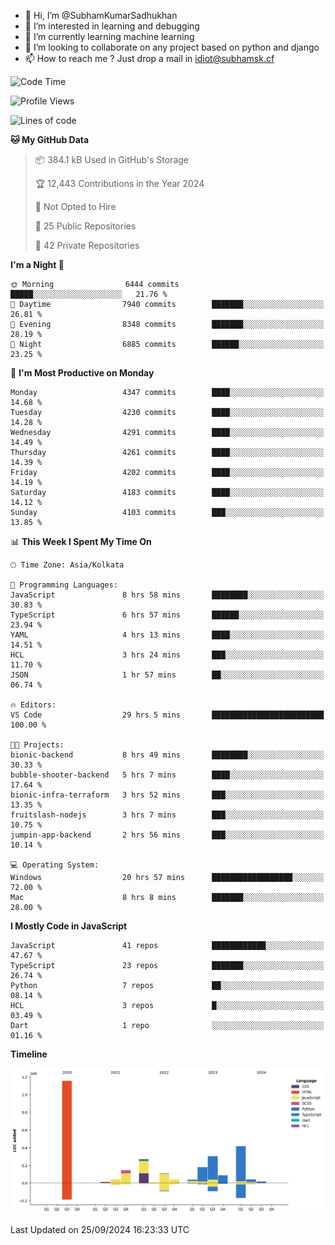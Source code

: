 - 👋 Hi, I’m @SubhamKumarSadhukhan
- 👀 I’m interested in learning and debugging
- 🌱 I’m currently learning machine learning
- 💞️ I’m looking to collaborate on any project based on python and django
- 📫 How to reach me ?
      Just drop a mail in idiot@subhamsk.cf

<!---
SubhamKumarSadhukhan/SubhamKumarSadhukhan is a ✨ special ✨ repository because its `README.md` (this file) appears on your GitHub profile.
You can click the Preview link to take a look at your changes.
--->


<!--START_SECTION:waka-->
![Code Time](http://img.shields.io/badge/Code%20Time-2%2C542%20hrs%2022%20mins-blue)

![Profile Views](http://img.shields.io/badge/Profile%20Views-5-blue)

![Lines of code](https://img.shields.io/badge/From%20Hello%20World%20I%27ve%20Written-2.8%20million%20lines%20of%20code-blue)

**🐱 My GitHub Data** 

> 📦 384.1 kB Used in GitHub's Storage 
 > 
> 🏆 12,443 Contributions in the Year 2024
 > 
> 🚫 Not Opted to Hire
 > 
> 📜 25 Public Repositories 
 > 
> 🔑 42 Private Repositories 
 > 
**I'm a Night 🦉** 

```text
🌞 Morning                6444 commits        █████░░░░░░░░░░░░░░░░░░░░   21.76 % 
🌆 Daytime                7940 commits        ███████░░░░░░░░░░░░░░░░░░   26.81 % 
🌃 Evening                8348 commits        ███████░░░░░░░░░░░░░░░░░░   28.19 % 
🌙 Night                  6885 commits        ██████░░░░░░░░░░░░░░░░░░░   23.25 % 
```
📅 **I'm Most Productive on Monday** 

```text
Monday                   4347 commits        ████░░░░░░░░░░░░░░░░░░░░░   14.68 % 
Tuesday                  4230 commits        ████░░░░░░░░░░░░░░░░░░░░░   14.28 % 
Wednesday                4291 commits        ████░░░░░░░░░░░░░░░░░░░░░   14.49 % 
Thursday                 4261 commits        ████░░░░░░░░░░░░░░░░░░░░░   14.39 % 
Friday                   4202 commits        ████░░░░░░░░░░░░░░░░░░░░░   14.19 % 
Saturday                 4183 commits        ████░░░░░░░░░░░░░░░░░░░░░   14.12 % 
Sunday                   4103 commits        ███░░░░░░░░░░░░░░░░░░░░░░   13.85 % 
```


📊 **This Week I Spent My Time On** 

```text
🕑︎ Time Zone: Asia/Kolkata

💬 Programming Languages: 
JavaScript               8 hrs 58 mins       ████████░░░░░░░░░░░░░░░░░   30.83 % 
TypeScript               6 hrs 57 mins       ██████░░░░░░░░░░░░░░░░░░░   23.94 % 
YAML                     4 hrs 13 mins       ████░░░░░░░░░░░░░░░░░░░░░   14.51 % 
HCL                      3 hrs 24 mins       ███░░░░░░░░░░░░░░░░░░░░░░   11.70 % 
JSON                     1 hr 57 mins        ██░░░░░░░░░░░░░░░░░░░░░░░   06.74 % 

🔥 Editors: 
VS Code                  29 hrs 5 mins       █████████████████████████   100.00 % 

🐱‍💻 Projects: 
bionic-backend           8 hrs 49 mins       ████████░░░░░░░░░░░░░░░░░   30.33 % 
bubble-shooter-backend   5 hrs 7 mins        ████░░░░░░░░░░░░░░░░░░░░░   17.64 % 
bionic-infra-terraform   3 hrs 52 mins       ███░░░░░░░░░░░░░░░░░░░░░░   13.35 % 
fruitslash-nodejs        3 hrs 7 mins        ███░░░░░░░░░░░░░░░░░░░░░░   10.75 % 
jumpin-app-backend       2 hrs 56 mins       ███░░░░░░░░░░░░░░░░░░░░░░   10.14 % 

💻 Operating System: 
Windows                  20 hrs 57 mins      ██████████████████░░░░░░░   72.00 % 
Mac                      8 hrs 8 mins        ███████░░░░░░░░░░░░░░░░░░   28.00 % 
```

**I Mostly Code in JavaScript** 

```text
JavaScript               41 repos            ████████████░░░░░░░░░░░░░   47.67 % 
TypeScript               23 repos            ███████░░░░░░░░░░░░░░░░░░   26.74 % 
Python                   7 repos             ██░░░░░░░░░░░░░░░░░░░░░░░   08.14 % 
HCL                      3 repos             █░░░░░░░░░░░░░░░░░░░░░░░░   03.49 % 
Dart                     1 repo              ░░░░░░░░░░░░░░░░░░░░░░░░░   01.16 % 
```



**Timeline**

![Lines of Code chart](https://raw.githubusercontent.com/SubhamKumarSadhukhan/SubhamKumarSadhukhan/main/assets/bar_graph.png)


 Last Updated on 25/09/2024 16:23:33 UTC
<!--END_SECTION:waka-->
